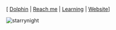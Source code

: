 [ [Dolphin](https://github.com/lapsusHQ/dolphin) | [Reach me](mailto:samgomjim.18@gmail.com?subject=[GitHub]) | [Learning](https://www.rust-lang.org/) | [Website](https://samuelgomez.co/)]

![starrynight](https://user-images.githubusercontent.com/39674930/224636174-ef4c35fe-cc9a-4730-9e63-8a2ae910965e.jpeg)

